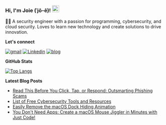 ### Hi, I'm Joie (ˈjō-ē)! <img src="https://raw.githubusercontent.com/MartinHeinz/MartinHeinz/master/wave.gif" width="22px" height="22px">

👨‍💻  A security engineer with a passion for programming, cybersecurity, and cloud security. Loves to learn new technology and create solutions to drive innovation.

**Let's connect**

[![gmail](https://img.shields.io/badge/gmail-EA4335?style=for-the-badge&logo=gmail&logoColor=white)][email]
[![Linkedin](https://img.shields.io/badge/Linkedin-0A66C2?style=for-the-badge&logo=linkedin)][linkedin]
[![blog](https://img.shields.io/badge/blog-000000?style=for-the-badge&logo=vercel&logoColor=white)][website]

**GitHub Stats**

[![Top Langs](https://github-readme-stats-git-masterrstaa-rickstaa.vercel.app/api/top-langs/?username=joiellantero&layout=compact&theme=ayu-mirage&hide_border=true&langs_count=8)](https://github.com/anuraghazra/github-readme-stats)

**Latest Blog Posts**

<!-- BLOG-POST-LIST:START -->
- [Read This Before You Click, Tap, or Respond: Outsmarting Phishing Scams](https://joiellantero.com/outsmarting-phishing-scams)
- [List of Free Cybersecurity Tools and Resources](https://joiellantero.com/list-of-free-cybersecurity-tools-and-resources)
- [Easily Remove the macOS Dock Hiding Animation](https://joiellantero.com/macos-dock-hiding-animation)
- [You Don&#39;t Need Apps: Create a macOS Mouse Jiggler in Minutes with Just Code!](https://joiellantero.com/macos-mouse-jiggler)
<!-- BLOG-POST-LIST:END -->

[website]: https://joiellantero.com
[linkedin]: https://www.linkedin.com/in/joiellantero/
[email]: mailto:jatllantero@gmail.com
